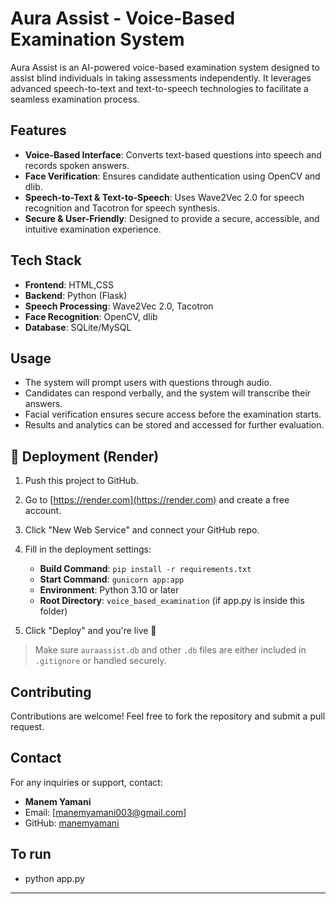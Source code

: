 # Aura Assist - Voice-Based Examination System

Aura Assist is an AI-powered voice-based examination system designed to assist blind individuals in taking assessments independently. It leverages advanced speech-to-text and text-to-speech technologies to facilitate a seamless examination process.

## Features

- **Voice-Based Interface**: Converts text-based questions into speech and records spoken answers.
- **Face Verification**: Ensures candidate authentication using OpenCV and dlib.
- **Speech-to-Text & Text-to-Speech**: Uses Wave2Vec 2.0 for speech recognition and Tacotron for speech synthesis.
- **Secure & User-Friendly**: Designed to provide a secure, accessible, and intuitive examination experience.

## Tech Stack

- **Frontend**: HTML,CSS
- **Backend**: Python (Flask)
- **Speech Processing**: Wave2Vec 2.0, Tacotron
- **Face Recognition**: OpenCV, dlib
- **Database**: SQLite/MySQL

## Usage

- The system will prompt users with questions through audio.
- Candidates can respond verbally, and the system will transcribe their answers.
- Facial verification ensures secure access before the examination starts.
- Results and analytics can be stored and accessed for further evaluation.

## 🚀 Deployment (Render)

1. Push this project to GitHub.
2. Go to [https://render.com](https://render.com) and create a free account.
3. Click "New Web Service" and connect your GitHub repo.
4. Fill in the deployment settings:

   - **Build Command**: `pip install -r requirements.txt`
   - **Start Command**: `gunicorn app:app`
   - **Environment**: Python 3.10 or later
   - **Root Directory**: `voice_based_examination` (if app.py is inside this folder)

5. Click "Deploy" and you're live 🎉

> Make sure `auraassist.db` and other `.db` files are either included in `.gitignore` or handled securely.


## Contributing

Contributions are welcome! Feel free to fork the repository and submit a pull request.

## Contact

For any inquiries or support, contact:

- **Manem Yamani**
- Email: [manemyamani003@gmail.com]
- GitHub: [manemyamani](https://github.com/manemyamani)
## To run 
- python app.py

---
